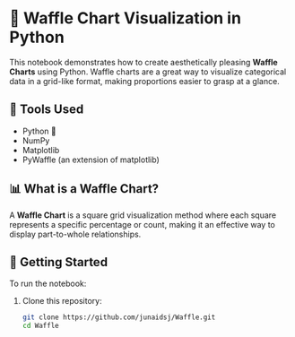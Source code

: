 # 🧇 Waffle Chart Visualization in Python

This notebook demonstrates how to create aesthetically pleasing **Waffle Charts** using Python. Waffle charts are a great way to visualize categorical data in a grid-like format, making proportions easier to grasp at a glance.

## 🔧 Tools Used
- Python 🐍
- NumPy
- Matplotlib
- PyWaffle (an extension of matplotlib)

## 📊 What is a Waffle Chart?
A **Waffle Chart** is a square grid visualization method where each square represents a specific percentage or count, making it an effective way to display part-to-whole relationships.

## 🚀 Getting Started

To run the notebook:

1. Clone this repository:
   ```bash
   git clone https://github.com/junaidsj/Waffle.git
   cd Waffle
